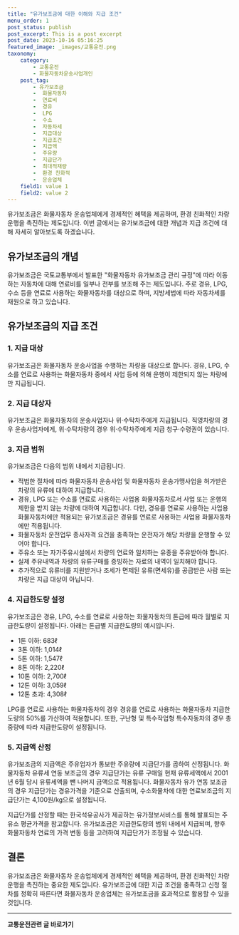 ```yaml
---
title: "유가보조금에 대한 이해와 지급 조건"
menu_order: 1
post_status: publish
post_excerpt: This is a post excerpt
post_date: 2023-10-16 05:16:25
featured_image: _images/교통운전.png
taxonomy:
    category:
        - 교통운전
        - 화물자동차운송사업개인
    post_tag:
        - 유가보조금
        -  화물자동차
        -  연료비
        -  경유
        -  LPG
        -  수소
        -  자동차세
        -  지급대상
        -  지급조건
        -  지급액
        -  주유량
        -  지급단가
        -  최대적재량
        -  환경 친화적
        -  운송업체
    field1: value 1
    field2: value 2
---
```



유가보조금은 화물자동차 운송업체에게 경제적인 혜택을 제공하며, 환경 친화적인 차량 운행을 촉진하는 제도입니다. 이번 글에서는 유가보조금에 대한 개념과 지급 조건에 대해 자세히 알아보도록 하겠습니다.

## 유가보조금의 개념

유가보조금은 국토교통부에서 발표한 "화물자동차 유가보조금 관리 규정"에 따라 이동하는 자동차에 대해 연료비를 일부나 전부를 보조해 주는 제도입니다. 주로 경유, LPG, 수소 등을 연료로 사용하는 화물자동차를 대상으로 하며, 지방세법에 따라 자동차세를 재원으로 하고 있습니다.

## 유가보조금의 지급 조건

### 1. 지급 대상

유가보조금은 화물자동차 운송사업을 수행하는 차량을 대상으로 합니다. 경유, LPG, 수소를 연료로 사용하는 화물자동차 중에서 사업 등에 의해 운행이 제한되지 않는 차량에만 지급됩니다.

### 2. 지급 대상자

유가보조금은 화물자동차의 운송사업자나 위·수탁차주에게 지급됩니다. 직영차량의 경우 운송사업자에게, 위·수탁차량의 경우 위·수탁차주에게 지급 청구·수령권이 있습니다.

### 3. 지급 범위

유가보조금은 다음의 범위 내에서 지급됩니다.

- 적법한 절차에 따라 화물자동차 운송사업 및 화물자동차 운송가맹사업을 허가받은 차량의 유류에 대하여 지급합니다.
- 경유, LPG 또는 수소를 연료로 사용하는 사업용 화물자동차로서 사업 또는 운행의 제한을 받지 않는 차량에 대하여 지급합니다. 다만, 경유를 연료로 사용하는 사업용 화물자동차에만 적용되는 유가보조금은 경유를 연료로 사용하는 사업용 화물자동차에만 적용됩니다.
- 화물자동차 운전업무 종사자격 요건을 충족하는 운전자가 해당 차량을 운행할 수 있어야 합니다.
- 주유소 또는 자가주유시설에서 차량의 연료와 일치하는 유종을 주유받아야 합니다.
- 실제 주유내역과 차량의 유류구매를 증빙하는 자료의 내역이 일치해야 합니다.
- 추가적으로 유류비를 지원받거나 조세가 면제된 유류(면세유)를 공급받은 사람 또는 차량은 지급 대상이 아닙니다.

### 4. 지급한도량 설정

유가보조금은 경유, LPG, 수소를 연료로 사용하는 화물자동차의 톤급에 따라 월별로 지급한도량이 설정됩니다. 아래는 톤급별 지급한도량의 예시입니다.

- 1톤 이하: 683ℓ
- 3톤 이하: 1,014ℓ
- 5톤 이하: 1,547ℓ
- 8톤 이하: 2,220ℓ
- 10톤 이하: 2,700ℓ
- 12톤 이하: 3,059ℓ
- 12톤 초과: 4,308ℓ

LPG를 연료로 사용하는 화물자동차의 경우 경유를 연료로 사용하는 화물자동차 지급한도량의 50%를 가산하여 적용합니다. 또한, 구난형 및 특수작업형 특수자동차의 경우 총중량에 따라 지급한도량이 설정됩니다.

### 5. 지급액 산정

유가보조금의 지급액은 주유업자가 통보한 주유량에 지급단가를 곱하여 산정됩니다. 화물자동차 유류세 연동 보조금의 경우 지급단가는 유류 구매일 현재 유류세액에서 2001년 6월 당시 유류세액을 뺀 나머지 금액으로 적용됩니다. 화물자동차 유가 연동 보조금의 경우 지급단가는 경유가격을 기준으로 산출되며, 수소화물차에 대한 연료보조금의 지급단가는 4,100원/kg으로 설정됩니다.

지급단가를 산정할 때는 한국석유공사가 제공하는 유가정보서비스를 통해 발표되는 주유소 평균가격을 참고합니다. 유가보조금은 지급한도량의 범위 내에서 지급되며, 향후 화물자동차 연료의 가격 변동 등을 고려하여 지급단가가 조정될 수 있습니다.

## 결론

유가보조금은 화물자동차 운송업체에게 경제적인 혜택을 제공하며, 환경 친화적인 차량 운행을 촉진하는 중요한 제도입니다. 유가보조금에 대한 지급 조건을 충족하고 신청 절차를 정확히 따른다면 화물자동차 운송업체는 유가보조금을 효과적으로 활용할 수 있을 것입니다.


<!-- wp:separator -->
<hr class="wp-block-separator has-alpha-channel-opacity"/>
<!-- /wp:separator -->
<!-- wp:group {"backgroundColor":"base","layout":{"type":"constrained"}} -->
<div class="wp-block-group has-base-background-color has-background">
<!-- wp:paragraph {"align":"center","fontSize":"large"} -->
<p class="has-text-align-center has-large-font-size"><strong>교통운전관련 글 바로가기</strong></p>
<!-- /wp:paragraph -->


<!-- wp:latest-posts{"categories": [{"id": 1440, "count": 100, "description": "", "link": "https://uknowlaw.com/category/https://uknowlaw.com/category/%ea%b5%90%ed%86%b5%ec%9a%b4%ec%a0%84//", "name": "교통운전", "slug": "교통운전", "taxonomy": "category", "parent": 0, "meta": [],"_links":{"self":[{"href":"https://uknowlaw.com/wp-json/wp/v2/categories/1440"}],"collection":[{"href":"https://uknowlaw.com/wp-json/wp/v2/categories"}],"about":[{"href":"https://uknowlaw.com/wp-json/wp/v2/taxonomies/category"}],"wp:post_type":[{"href":"https://uknowlaw.com/wp-json/wp/v2/posts?categories=1440"}],"curies":[{"name":"wp","href":"https://api.w.org/{rel}","templated":true}]}}],"postsToShow":100,"excerptLength":28,"postLayout":"grid","columns":2,"featuredImageAlign":"left","featuredImageSizeSlug":"large","fontSize":"medium"} /-->
</div>
<!-- /wp:group -->
    